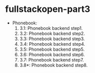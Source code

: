 # fullstackopen-part3

- Phonebook:
  1. 3.1: Phonebook backend step1.
  2. 3.2: Phonebook backend step2.
  3. 3.3: Phonebook backend step3.
  4. 3.4: Phonebook backend step4.
  5. 3.5: Phonebook backend step5.
  6. 3.6: Phonebook backend step6.
  7. 3.7: Phonebook backend step7.
  8. 3.8*: Phonebook backend step8.